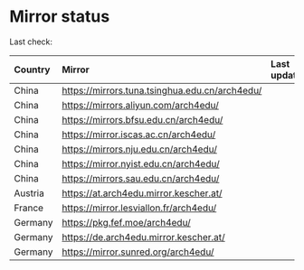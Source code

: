 <script src="./time.js"></script>
# Mirror status
Last check: <script type="text/javascript">localize(1698963266.6896033);</script>

|Country|Mirror|Last update|
|:------|:-----|:----------|
|China|https://mirrors.tuna.tsinghua.edu.cn/arch4edu/|<script type="text/javascript">localize(1698949863);</script>|
|China|https://mirrors.aliyun.com/arch4edu/|<script type="text/javascript">localize(1698906761);</script>|
|China|https://mirrors.bfsu.edu.cn/arch4edu/|<script type="text/javascript">localize(1698906761);</script>|
|China|https://mirror.iscas.ac.cn/arch4edu/|<script type="text/javascript">localize(1698906761);</script>|
|China|https://mirrors.nju.edu.cn/arch4edu/|<script type="text/javascript">localize(1698863637);</script>|
|China|https://mirror.nyist.edu.cn/arch4edu/|<script type="text/javascript">localize(1698949863);</script>|
|China|https://mirrors.sau.edu.cn/arch4edu/|<script type="text/javascript">localize(1698949863);</script>|
|Austria|https://at.arch4edu.mirror.kescher.at/|<script type="text/javascript">localize(1698949863);</script>|
|France|https://mirror.lesviallon.fr/arch4edu/|<script type="text/javascript">localize(1698906761);</script>|
|Germany|https://pkg.fef.moe/arch4edu/|<script type="text/javascript">localize(1698949863);</script>|
|Germany|https://de.arch4edu.mirror.kescher.at/|<script type="text/javascript">localize(1698949863);</script>|
|Germany|https://mirror.sunred.org/arch4edu/|<script type="text/javascript">localize(1698949863);</script>|

<script src="./tablefilter/tablefilter.js"></script>
<script src="./table.js"></script>